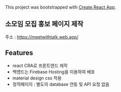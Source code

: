This project was bootstrapped with [Create React App](https://github.com/facebook/create-react-app).


## 소모임 모집 홍보 페이지 제작
주소 : https://meetwithtalk.web.app/ 

## Features

- react CRA로 프론트엔드 제작
- 백엔드는 Firebase Hosting을 이용하여 배포
- material design css 적용
- 정적페이지 : 별도의 database 연동 및 API 요청 없음
